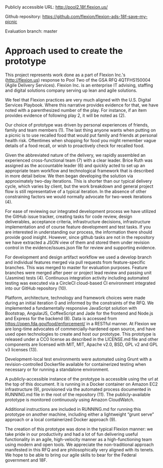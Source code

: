 Publicly accessible URL: http://pool2.18f.flexion.us/

Github repository: https://github.com/flexion/flexion-ads-18f-save-my-picnic

Evaluation branch: master

# Approach used to create the prototype #

This project represents work done as a part of Flexion Inc.'s (http://flexion.us) response to Pool Two of the GSA RFQ 4QTFHS150004 (Agile Delivery Services). Flexion Inc. is an enterprise IT advising, staffing and digital solutions company serving up lean and agile solutions.

We feel that Flexion practices are very much aligned with the U.S. Digital Services Playbook.  Where this narrative provides evidence for that, we have noted with a parenthesized number of the play.  For instance, if an item provides evidence of following play 2, it will be noted as (2).

Our choice of prototype was driven by personal experiences of friends, family and team members (1).  The last thing anyone wants when putting on a picnic is to use recalled food that would put family and friends at personal health risk.  Oftentimes when shopping for food you might remember vague details of a food recall, or wish to proactively check for recalled food. 

Given the abbreviated nature of the delivery, we rapidly assembled an experienced cross-functional team (7) with a clear leader.  Brice Ruth was assigned as the accountable leader (6) and quickly acted to set up an appropriate team workflow and technological framework that is described in more detail below.  We then began developing the solution via approximately two-day iterations. This is shorter than our typical delivery cycle, which varies by client, but the work breakdown and general project flow is still representative of a typical iteration. In the absence of other constraining factors we would normally advocate for two-week iterations (4).

For ease of reviewing our integrated development process we have utilized the GitHub issue tracker, creating tasks for code review, design deliverables, acceptance criteria, infrastructure decisions, infrastructure implementation and of course feature development and test tasks.  If you are interested in understanding our process, the information there should provide good insight.  However, since github tasks are not in the repository we have extracted a JSON view of them and stored them under revision control in the evidence/issues.json file for review and supporting evidence.

For development and design artifact workflow we used a develop branch and individual features merged via pull requests from feature-specific branches.  This was merged to master for evaluation purposes. Feature branches were merged after peer or project lead review and passing unit (Jasmine) tests (4). Continuous integration activity including automated testing was executed via a CircleCI cloud-based CI environment integrated into our GitHub repository (10).

Platform, architecture, technology and framework choices were made during an initial iteration 0 and informed by the constraints of the RFQ. We implemented a fundamentally responsive JavaScript solution with Bootstrap, AngularJS, CoffeeScript and Jade for the frontend and Node.js and Express for the backend (8). Data is accessed from https://open.fda.gov/food/enforcement/ in a RESTful manner.  At Flexion we are long-time advocates of commercially-hardened open source, and have used open technologies to create and host our prototype.  This prototype is released under a CC0 license as described in the LICENSE.md file and other components are licensed with MIT, MIT, Apache v2.0, BSD, GPL v2 and GPL v3 licenses (13).

Development-local test environments were automated using Grunt with a revision-controlled Dockerfile available for containerized testing when necessary or for running a standalone environment.

A publicly-accessible instance of the prototype is accessible using the url at the top of this document.  It is running in a Docker container on Amazon EC2 infrastructure (9), provisioned via the automated process documented in RUNNING.md file in the root of the repository (11).  The publicly-available prototype is monitored continuously using Amazon CloudWatch.

Additional instructions are included in RUNNING.md for running this prototype on another machine, including either a lightweight “grunt serve” approach or a local containerized Docker approach (9).

The creation of this prototype was done in the typical Flexion manner: we take pride in our productivity and had a lot of fun delivering useful functionality in an agile, high-velocity manner as a high-functioning team using modern and open tools.  We appreciate the non-traditional approach manifested in this RFQ and are philosophically very aligned with its tenets.  We hope to be able to bring our agile skills to bear for the Federal government and 18F.
